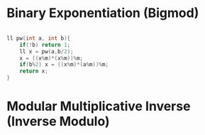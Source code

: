 # Binary Exponentiation (Bigmod)
```cpp

ll pw(int a, int b){
    if(!b) return 1;
    ll x = pw(a,b/2); 
    x = ((x%m)*(x%m))%m; 
    if(b%2) x = ((x%m)*(a%m))%m; 
    return x;
}

```
# Modular Multiplicative Inverse (Inverse Modulo)
